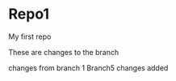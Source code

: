 # Repo1
My first repo

These are changes to the branch

changes from branch 1
Branch5 changes added
